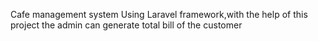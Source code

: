 Cafe management system Using Laravel framework,with the help of this project the admin can generate total bill of the customer
